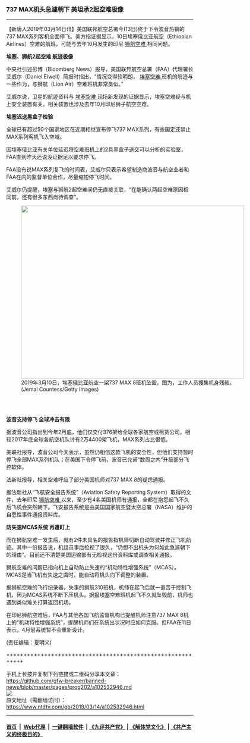 ### 737 MAX机头急遽朝下 美坦承2起空难极像
------------------------

<div class="post_content" itemprop="articleBody">
 <p>
  【新唐人2019年03月14日讯】美国联邦航空总署今(13日)终于下令波音热销的737 MAX系列客机全面停飞。美方指证据显示，10日埃塞俄比亚航空（Ethiopian Airlines）空难的航班，可能与去年10月发生的印尼
  <a href="https://www.ntdtv.com/gb/狮航空难.htm">
   狮航空难
  </a>
  相同问题。
 </p>
 <p>
  <strong>
   埃塞、狮航2起空难 航迹极像
  </strong>
 </p>
 <p>
  中央社引述彭博（Bloomberg News）报导，美国联邦航空总署（FAA）代理署长艾威尔（Daniel Elwell）简报时指出，“情况变得较明朗，
  <a href="https://www.ntdtv.com/gb/埃塞空难.htm">
   埃塞空难
  </a>
  班机的航迹与一些作为，与狮航（Lion Air）空难班机非常类似。”
 </p>
 <p>
  艾威尔说，卫星的航迹资料与
  <a href="https://www.ntdtv.com/gb/埃塞空难.htm">
   埃塞空难
  </a>
  现场新发现的证据显示，埃塞空难疑与机上安全装置有关，相关装置也涉及去年10月印尼狮子航空空难。
 </p>
 <p>
  <strong>
   埃塞迟送黑盒子检验
  </strong>
 </p>
 <p>
  全球已有超过50个国家地区在近期相继宣布停飞737 MAX系列，有些国定还禁止MAX系列客机飞入空域。
 </p>
 <p>
  因埃塞俄比亚有关单位延迟将空难班机上的2具黑盒子送交可以分析的实验室，FAA直到昨天还说没证据足以要求停飞。
 </p>
 <p>
  FAA没有说MAX系列复飞的时间表，艾威尔只表示希望制造商波音与航空业者和FAA在内的监督单位合作，尽量缩短停飞时间。
 </p>
 <p>
  艾威尔仍提醒，埃塞与狮航2起空难间仍无直接关联，“在能确认两起空难原因相同前，还有很多东西尚待调查”。
 </p>
 <figure class="wp-caption alignnone" id="attachment_102532962" style="width: 600px">
  <img alt="" class="size-medium wp-image-102532962" height="465" src="https://www.ntdtv.com/assets/uploads/2019/03/GettyImages-1135396007-1-600x465.jpg" width="600">
   <br/><figcaption class="wp-caption-text">
    2019年3月10日，埃塞俄比亚航空一架737 MAX 8班机坠毁。图为，工作人员搜集机身残骸。(Jemal Countess/Getty Images)
   </figcaption><br/>
  </img>
 </figure><br/>
 <p>
  <strong>
   波音支持停飞 全球冲击有限
  </strong>
 </p>
 <p>
  据波音公司指出到今年2月底，他们仅交付376架给全球各家航空或租赁公司，相较2017年底全球各航空机队计有2万4400架飞机，MAX系列占比很低。
 </p>
 <p>
  美联社报导，波音公司今天表示，虽然仍相信这款飞机的安全性，但他们支持暂时停飞全部MAX系列机队；在美国下令停飞前，波音已允诺“数周之内”升级部分飞控软体。
 </p>
 <p>
  法新社报导，相关空难呼应了部分美国机师对737 MAX 8的疑虑通报。
 </p>
 <p>
  据法新社从“飞航安全报告系统”（Aviation Safety Reporting System）取得的文件，去年印尼
  <a href="https://www.ntdtv.com/gb/狮航空难.htm">
   狮航空难
  </a>
  以来，至少有4名美国机师有通报，全都在抱怨起飞不久后飞机会突然朝下。飞安报告系统是由美国国家航空暨太空总署（NASA）维护的自愿性事件通报资料库。
 </p>
 <p>
  <strong>
   防失速MCAS系统 再遭盯上
  </strong>
 </p>
 <p>
  而在狮航空难一发生后，就有2件未具名的报告指机师切断自动驾驶并修正飞机航迹。其中一份报告说，机组员事后检视了很久，“仍想不出机头为何如此急遽朝下的理由”。目前还不清楚美国运输部有无检视这份资料库或调查相关通报。
 </p>
 <p>
  狮航空难的问题已指向机上自动防止失速的“机动特性增强系统”（MCAS）。MCAS是当飞机有失速之虞时，能自动将机头向下调整的装置。
 </p>
 <p>
  据狮航空难的飞行纪录器，失事的狮航310班机，机师在起飞后就一直苦于控制飞机，因为MCAS系统不断下压机头。据报埃塞空难班机起飞不久就坠毁前，机师也遇到类似难关打算返回机场。
 </p>
 <p>
  在印尼狮航空难后，FAA与其他各国飞航监督机构已提醒机师注意737 MAX 8机上的“机动特性增强系统”，提醒机师们在系统出状况时应如何克服。但FAA在11日表示，4月前系统暂不会重新设计。
 </p>
 <p>
  (责任编辑：夏明义)
 </p>
 <div class="single_ad">
 </div>
</div>

+++++++++++++++++++++++++++++++++++++++++++++++++++++++++++<br/><br/>
手机上长按并复制下列链接或二维码分享本文章：<br/>
https://github.com/gfw-breaker/banned-news/blob/master/pages/prog202/a102532946.md <br/>
<a href='https://github.com/gfw-breaker/banned-news/blob/master/pages/prog202/a102532946.md'><img src='https://github.com/gfw-breaker/banned-news/blob/master/pages/prog202/a102532946.md.png'/></a> <br/>
原文地址（需翻墙访问）：https://www.ntdtv.com/gb/2019/03/14/a102532946.html


------------------------
#### [首页](https://github.com/gfw-breaker/banned-news/blob/master/README.md) &nbsp;|&nbsp; [Web代理](https://github.com/labour-camp/helloworld) &nbsp;|&nbsp; [一键翻墙软件](https://github.com/gfw-breaker/nogfw/blob/master/README.md) &nbsp;| [《九评共产党》](https://github.com/gfw-breaker/9ping.md/blob/master/README.md#九评之一评共产党是什么) | [《解体党文化》](https://github.com/gfw-breaker/jtdwh.md/blob/master/README.md) | [《共产主义的终极目的》](https://github.com/gfw-breaker/gczydzjmd.md/blob/master/README.md)

